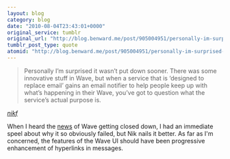 ```yaml
---
layout: blog
category: blog
date: "2010-08-04T23:43:01+0000"
original_service: tumblr
original_url: "http://blog.benward.me/post/905004951/personally-im-surprised-it-wasnt-put-down"
tumblr_post_type: quote
atomid: "http://blog.benward.me/post/905004951/personally-im-surprised-it-wasnt-put-down"
---
```

> Personally I’m surprised it wasn’t put down sooner. There was some innovative stuff in Wave, but when a service that is ‘designed to replace email’ gains an email notifier to help people keep up with what’s happening in their Wave, you’ve got to question what the service’s actual purpose is.

 <cite><a href="http://nikf.org/post/904532010/google-wave-put-out-of-its-misery" class="tumblr_blog">nikf</a></cite>

When I heard the [news](http://googleblog.blogspot.com/2010/08/update-on-google-wave.html) of Wave getting closed down, I had an immediate speel about why it so obviously failed, but Nik nails it better. As far as I'm concerned, the features of the Wave UI should have been progressive enhancement of hyperlinks in messages.